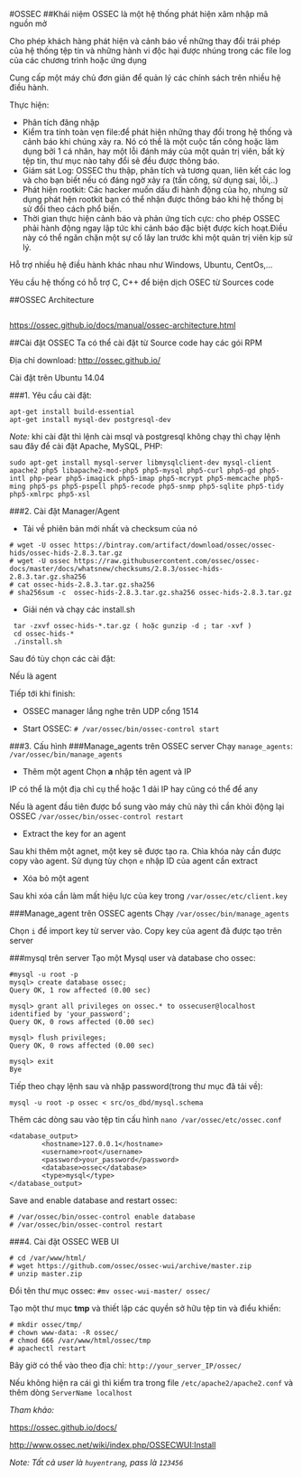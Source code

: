 ﻿#OSSEC
##Khái niệm
OSSEC là một hệ thống phát hiện xâm nhập mã nguồn mở

Cho phép khách hàng phát hiện và cảnh báo về những thay đổi trái phép của hệ thống tệp tin và những hành vi độc hại được nhúng trong các file log của các chương trình hoặc ứng dụng 

Cung cấp một máy chủ đơn giản để quản lý các chính sách trên nhiều hệ điều hành.

Thực hiện: 
* Phân tích đăng nhập
* Kiểm tra tính toàn vẹn file:để phát hiện những thay đổi trong hệ thống và cảnh báo khi chúng xảy ra. Nó có thể là một cuộc tấn công hoặc làm dụng bởi 1 cá nhân, hay một lỗi đánh máy của một quản trị viên, bất kỳ tệp tin, thư mục nào tahy đổi sẽ đều được thông báo.
* Giám sát Log: OSSEC thu thập, phân tích và tương quan, liên kết các log và cho bạn biết nếu có đáng ngờ xảy ra (tấn công, sử dụng sai, lỗi,..)
* Phát hiện rootkit: Các hacker muốn dấu đi hành động của họ, nhưng sử dụng phát hện rootkit bạn có thể nhận được thông báo khi hệ thống bị sử đổi theo cách phổ biến.
* Thời gian thực hiện cảnh báo và phản ứng tích cực: cho phép OSSEC phải hành động ngay lập tức khi cảnh báo đặc biệt được kích hoạt.Điều này có thể ngăn chặn một sự cố lây lan trước khi một quản trị viên kịp sử lý.

Hỗ trợ nhiều hệ điều hành khác nhau như Windows, Ubuntu, CentOs,...

Yêu cầu hệ thống có hỗ trợ C, C++ để biện dịch OSEC từ Sources code

##OSSEC Architecture

<img>

https://ossec.github.io/docs/manual/ossec-architecture.html

##Cài đặt OSSEC 
Ta có thể cài đặt từ Source code hay các gói RPM

Địa chỉ download: http://ossec.github.io/

Cài đặt trên Ubuntu 14.04 

###1. Yêu cầu cài đặt:
```
apt-get install build-essential
apt-get install mysql-dev postgresql-dev
```

*Note:* khi cài đặt thì lệnh cài msql và postgresql không chạy thì chạy lệnh sau đây để cài đặt Apache, MySQL, PHP:

```
sudo apt-get install mysql-server libmysqlclient-dev mysql-client apache2 php5 libapache2-mod-php5 php5-mysql php5-curl php5-gd php5-intl php-pear php5-imagick php5-imap php5-mcrypt php5-memcache php5-ming php5-ps php5-pspell php5-recode php5-snmp php5-sqlite php5-tidy php5-xmlrpc php5-xsl
```


###2. Cài đặt Manager/Agent
- Tải về phiên bản mới nhất và checksum của nó
```
# wget -U ossec https://bintray.com/artifact/download/ossec/ossec-hids/ossec-hids-2.8.3.tar.gz
# wget -U ossec https://raw.githubusercontent.com/ossec/ossec-docs/master/docs/whatsnew/checksums/2.8.3/ossec-hids-2.8.3.tar.gz.sha256
# cat ossec-hids-2.8.3.tar.gz.sha256
# sha256sum -c  ossec-hids-2.8.3.tar.gz.sha256 ossec-hids-2.8.3.tar.gz
```
- Giải nén và chạy các install.sh
```
 tar -zxvf ossec-hids-*.tar.gz ( hoặc gunzip -d ; tar -xvf ) 
 cd ossec-hids-*
 ./install.sh
```
Sau đó tùy chọn các cài đặt:

<img1>

<img2>

Nếu là agent

<img2-1>

<img3>

Tiếp tới khi finish:

<img4>

- OSSEC manager lắng nghe trên UDP cổng 1514

- Start OSSEC: 
`# /var/ossec/bin/ossec-control start`

###3. Cấu hình
###Manage_agents trên OSSEC server
Chạy `manage_agents`:
`/var/ossec/bin/manage_agents`

<img5>

- Thêm một agent
Chọn **a** nhập tên agent và IP

IP có thể là một địa chỉ cụ thể hoặc 1 dải IP hay cũng có thể để any

<img6>

Nếu là agent đầu tiên được bổ sung vào máy chủ này thì cần khỏi động lại OSSEC `/var/ossec/bin/ossec-control restart`

- Extract the key for an agent

Sau khi thêm một agnet, một key sẽ được tạo ra. Chìa khóa này cần được copy vào agent. Sử dụng tùy chọn `e` nhập ID của agent cần extract

<img7>

- Xóa bỏ một agent

<img8>

Sau khi xóa cần làm mất hiệu lực của key trong `/var/ossec/etc/client.key`

###Manage_agent trên OSSEC agents
Chạy `/var/ossec/bin/manage_agents`

Chọn `i` để import key từ server vào. Copy key của agent đã được tạo trên server 

<img9>

###mysql trên server
Tạo một Mysql user và database cho ossec: 
```
#mysql -u root -p
mysql> create database ossec;
Query OK, 1 row affected (0.00 sec)

mysql> grant all privileges on ossec.* to ossecuser@localhost identified by 'your_password';
Query OK, 0 rows affected (0.00 sec)

mysql> flush privileges;
Query OK, 0 rows affected (0.00 sec)

mysql> exit
Bye
```
<img11>
 
Tiếp theo chạy lệnh sau và nhập password(trong thư mục đã tải về): 

`mysql -u root -p ossec < src/os_dbd/mysql.schema`

<img12>

Thêm các dòng sau vào tệp tin cấu hình `nano /var/ossec/etc/ossec.conf`
```
<database_output>
        <hostname>127.0.0.1</hostname>
        <username>root</username>
        <password>your_password</password>
        <database>ossec</database>
        <type>mysql</type>
</database_output>
```
Save and enable database and restart ossec:
```
# /var/ossec/bin/ossec-control enable database
# /var/ossec/bin/ossec-control restart
```

###4. Cài đặt OSSEC WEB UI
```
# cd /var/www/html/
# wget https://github.com/ossec/ossec-wui/archive/master.zip
# unzip master.zip
```
Đổi tên thư mục ossec:
`#mv ossec-wui-master/ ossec/`

Tạo một thư mục **tmp** và thiết lập các quyền sở hữu tệp tin và điểu khiển: 
```
# mkdir ossec/tmp/
# chown www-data: -R ossec/
# chmod 666 /var/www/html/ossec/tmp
# apachectl restart
```

Bây giờ có thể vào theo địa chỉ: `http://your_server_IP/ossec/`

Nếu không hiện ra cái gì thì kiểm tra trong file `/etc/apache2/apache2.conf` và thêm dòng
`ServerName localhost`


*Tham khảo:* 

https://ossec.github.io/docs/

http://www.ossec.net/wiki/index.php/OSSECWUI:Install

*Note: Tất cả user là `huyentrang`, pass là `123456`*

